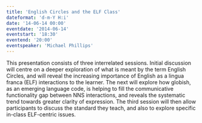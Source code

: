 ```yaml
---
title: 'English Circles and the ELF Class'
dateformat: 'd-m-Y H:i'
date: '14-06-14 00:00'
eventdate: '2014-06-14'
eventstart: '18:30'
eventend: '20:00'
eventspeaker: 'Michael Phillips'
---
```


This presentation consists of three interrelated sessions. Initial discussion will centre on a deeper exploration of what is meant by the term English Circles, and will reveal the increasing importance of English as a lingua franca (ELF) interactions to the learner. The next will explore how globish, as an emerging language code, is helping to fill the communicative functionality gap between NNS interactions, and reveals the systematic trend towards greater clarity of expression. The third session will then allow participants to discuss the standard they teach, and also to explore specific in-class ELF-centric issues. 

